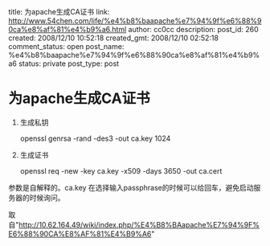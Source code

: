 title: 为apache生成CA证书
link: http://www.54chen.com/life/%e4%b8%baapache%e7%94%9f%e6%88%90ca%e8%af%81%e4%b9%a6.html
author: cc0cc
description: 
post_id: 260
created: 2008/12/10 10:52:18
created_gmt: 2008/12/10 02:52:18
comment_status: open
post_name: %e4%b8%baapache%e7%94%9f%e6%88%90ca%e8%af%81%e4%b9%a6
status: private
post_type: post

# 为apache生成CA证书

1. 生成私钥
    
    
     openssl genrsa -rand -des3 -out ca.key 1024

  1. 生成证书
    
    
     openssl req -new -key ca.key -x509 -days 3650 -out ca.cert

参数是自解释的。ca.key 在选择输入passphrase的时候可以给回车，避免启动服务器的时候询问。 

取自"<http://10.62.164.49/wiki/index.php/%E4%B8%BAapache%E7%94%9F%E6%88%90CA%E8%AF%81%E4%B9%A6>"